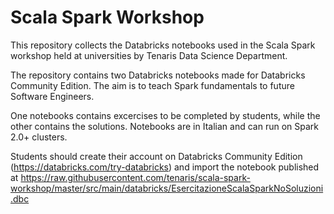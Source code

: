 # Scala Spark Workshop
This repository collects the Databricks notebooks used in the Scala Spark workshop held at universities
by Tenaris Data Science Department.

The repository contains two Databricks notebooks made for Databricks Community Edition. The aim is to teach Spark fundamentals to future Software Engineers.

One notebooks contains excercises to be completed by students, while the other contains the solutions. Notebooks are in Italian and can run on Spark 2.0+ clusters.

Students should create their account on Databricks Community Edition (https://databricks.com/try-databricks) and import the notebook published at https://raw.githubusercontent.com/tenaris/scala-spark-workshop/master/src/main/databricks/EsercitazioneScalaSparkNoSoluzioni.dbc
